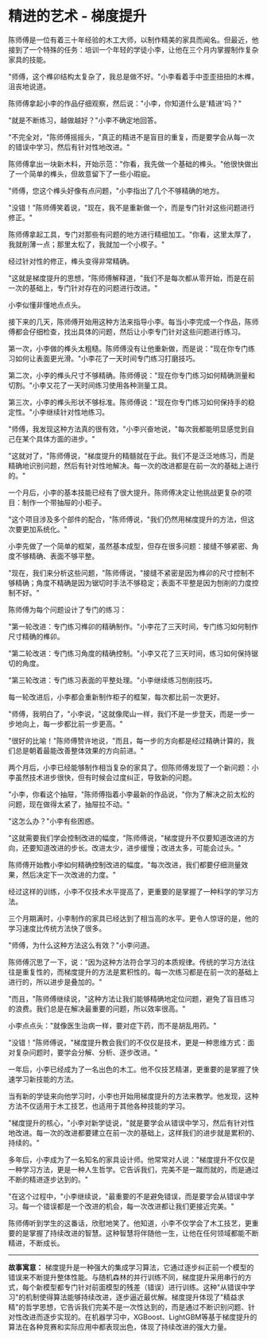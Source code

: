 # 精进的艺术 - 梯度提升

陈师傅是一位有着三十年经验的木工大师，以制作精美的家具而闻名。但最近，他接到了一个特殊的任务：培训一个年轻的学徒小李，让他在三个月内掌握制作复杂家具的技能。

"师傅，这个榫卯结构太复杂了，我总是做不好。"小李看着手中歪歪扭扭的木榫，沮丧地说道。

陈师傅拿起小李的作品仔细观察，然后说："小李，你知道什么是'精进'吗？"

"就是不断练习，越做越好？"小李不确定地回答。

"不完全对，"陈师傅摇摇头，"真正的精进不是盲目的重复，而是要学会从每一次的错误中学习，然后有针对性地改进。"

陈师傅拿出一块新木料，开始示范："你看，我先做一个基础的榫头。"他很快做出了一个简单的榫头，但故意留下了一些小瑕疵。

"师傅，您这个榫头好像有点问题，"小李指出了几个不够精确的地方。

"没错！"陈师傅笑着说，"现在，我不是重新做一个，而是专门针对这些问题进行修正。"

陈师傅拿起工具，专门对那些有问题的地方进行精细加工。"你看，这里太厚了，我就削薄一点；那里太松了，我就加一个小楔子。"

经过针对性的修正，榫头变得非常精确。

"这就是梯度提升的思想，"陈师傅解释道，"我们不是每次都从零开始，而是在前一次的基础上，专门针对存在的问题进行改进。"

小李似懂非懂地点点头。

接下来的几天，陈师傅开始用这种方法来指导小李。每当小李完成一个作品，陈师傅都会仔细检查，找出具体的问题，然后让小李专门针对这些问题进行练习。

第一次，小李做的榫头太粗糙。陈师傅没有让他重新做，而是说："现在你专门练习如何让表面更光滑。"小李花了一天时间专门练习打磨技巧。

第二次，小李的榫头尺寸不够精确。陈师傅说："现在你专门练习如何精确测量和切割。"小李又花了一天时间练习使用各种测量工具。

第三次，小李的榫头形状不够标准。陈师傅说："现在你专门练习如何保持手的稳定性。"小李继续针对性地练习。

"师傅，我发现这种方法真的很有效，"小李兴奋地说，"每次我都能明显感觉到自己在某个具体方面的进步。"

"这就对了，"陈师傅说，"梯度提升的精髓就在于此。我们不是泛泛地练习，而是精确地识别问题，然后有针对性地解决。每一次的改进都是在前一次的基础上进行的。"

一个月后，小李的基本技能已经有了很大提升。陈师傅决定让他挑战更复杂的项目：制作一个带抽屉的小柜子。

"这个项目涉及多个部件的配合，"陈师傅说，"我们仍然用梯度提升的方法，但这次要更加系统化。"

小李先做了一个简单的框架，虽然基本成型，但存在很多问题：接缝不够紧密、角度不够精确、表面不够平整。

"现在，我们来分析这些问题，"陈师傅说，"接缝不紧密是因为榫卯的尺寸控制不够精确；角度不精确是因为锯切时手法不够稳定；表面不平整是因为刨削的力度控制不好。"

陈师傅为每个问题设计了专门的练习：

"第一轮改进：专门练习榫卯的精确制作。"小李花了三天时间，专门练习如何制作尺寸精确的榫卯。

"第二轮改进：专门练习角度的精确控制。"小李又花了三天时间，练习如何保持锯切的角度。

"第三轮改进：专门练习表面的平整处理。"小李继续练习刨削技巧。

每一轮改进后，小李都会重新制作柜子的框架，每次都比前一次更好。

"师傅，我明白了，"小李说，"这就像爬山一样，我们不是一步登天，而是一步一步地向上，每一步都比前一步更高。"

"很好的比喻！"陈师傅赞许地说，"而且，每一步的方向都是经过精确计算的，我们总是朝着最能改善整体效果的方向前进。"

两个月后，小李已经能够制作相当复杂的家具了。但陈师傅发现了一个新问题：小李虽然技术进步很快，但有时候会过度纠正，导致新的问题。

"小李，你看这个抽屉，"陈师傅指着小李最新的作品说，"你为了解决之前太松的问题，现在做得太紧了，抽屉拉不动。"

"这怎么办？"小李有些困惑。

"这就需要我们学会控制改进的幅度，"陈师傅说，"梯度提升不仅要知道改进的方向，还要知道改进的步长。改进太少，进步缓慢；改进太多，可能会过头。"

陈师傅开始教小李如何精确控制改进的幅度。"每次改进，我们都要仔细测量效果，然后决定下一次改进的力度。"

经过这样的训练，小李不仅技术水平提高了，更重要的是掌握了一种科学的学习方法。

三个月期满时，小李制作的家具已经达到了相当高的水平。更令人惊讶的是，他的学习速度比传统方法快了很多。

"师傅，为什么这种方法这么有效？"小李问道。

陈师傅沉思了一下，说："因为这种方法符合学习的本质规律。传统的学习方法往往是重复性的，而梯度提升的方法是累积性的。每一次练习都是在前一次的基础上进行的，所以进步是叠加的。"

"而且，"陈师傅继续说，"这种方法让我们能够精确地定位问题，避免了盲目练习的浪费。我们总是在解决最重要的问题，所以效率很高。"

小李点点头："就像医生治病一样，要对症下药，而不是胡乱用药。"

"没错！"陈师傅说，"梯度提升教会我们的不仅仅是技术，更是一种思维方式：面对复杂问题时，要学会分解、分析、逐步改进。"

一年后，小李已经成为了一名出色的木工。他不仅技艺精湛，更重要的是掌握了快速学习新技能的方法。

当有新的学徒来向他学习时，小李也开始用梯度提升的方法来教学。他发现，这种方法不仅适用于木工技艺，也适用于其他各种技能的学习。

"梯度提升的核心，"小李对新学徒说，"就是要学会从错误中学习，然后有针对性地改进。每一次的改进都要建立在前一次的基础上，这样我们的进步就是累积的、持续的。"

多年后，小李成为了一名知名的家具设计师。他常常对人说："梯度提升不仅仅是一种学习方法，更是一种人生哲学。它告诉我们，完美不是一蹴而就的，而是通过不断的精进逐步达到的。"

"在这个过程中，"小李继续说，"最重要的不是避免错误，而是要学会从错误中学习。每一个错误都是一个改进的机会，每一次改进都让我们更接近完美。"

陈师傅听到学生的这番话，欣慰地笑了。他知道，小李不仅学会了木工技艺，更重要的是掌握了持续改进的智慧。这种智慧将伴随他一生，让他在任何领域都能不断精进，不断成长。

---

**故事寓意：**
梯度提升是一种强大的集成学习算法，它通过逐步纠正前一个模型的错误来不断提升整体性能。与随机森林的并行训练不同，梯度提升采用串行的方式，每个新模型都专门针对前面模型的残差（错误）进行训练。这种"从错误中学习"的机制使得算法能够持续改进，逐步逼近最优解。梯度提升体现了"精益求精"的哲学思想，它告诉我们完美不是一次性达到的，而是通过不断识别问题、针对性改进而逐步实现的。在机器学习中，XGBoost、LightGBM等基于梯度提升的算法在各种竞赛和实际应用中都表现出色，体现了持续改进的强大力量。 